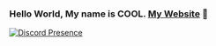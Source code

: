 ### Hello World, My name is COOL. [My Website](https://ygtdev.com/) 👋

[![Discord Presence](https://lanyard.cnrad.dev/api/150612752610754560)](https://discord.com/users/150612752610754560)